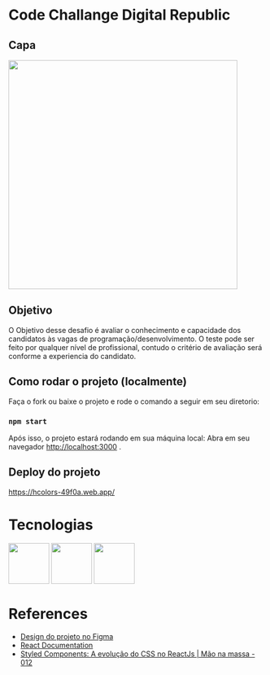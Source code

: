 # Code Challange Digital Republic
## Capa

<img src='https://i.postimg.cc/D0m9zbB7/Capa.jpg' height='450'/>

## Objetivo

O Objetivo desse desafio é avaliar o conhecimento e capacidade dos candidatos às vagas de programação/desenvolvimento.
O teste pode ser feito por qualquer nível de profissional, contudo o critério de avaliação será conforme a experiencia do candidato.


## Como rodar o projeto (localmente)

Faça o fork ou baixe o projeto e rode o comando a seguir em seu diretorio:
### `npm start`

Após isso, o projeto estará rodando em sua máquina local:
Abra em seu navegador [http://localhost:3000](http://localhost:3000) .

## Deploy do projeto

https://hcolors-49f0a.web.app/

# Tecnologias

<p align="left">
  <img src= "https://i.postimg.cc/nVjs5SGw/figma-2048.png' width="40px" height="80px">
  <img src= "https://i.postimg.cc/2ysCRwms/React-icon.png" width="80">
  <img src= "https://i.postimg.cc/4xNXCmTN/styled-components.png" width="80">
 
</p>

# References

 - [Design do projeto no Figma](https://www.figma.com/file/tcfrBXlDslIR6gKadL3TTl/code_challange-(Digital-Republic)?node-id=54%3A10&t=kdkE047VQt9uCv3i-1)
 - [React Documentation](https://reactjs.org/docs/getting-started.html)
 - [Styled Components: A evolução do CSS no ReactJs | Mão na massa - 012](https://www.youtube.com/watch?v=vh1ZwFbHUug&ab_channel=SejaDev)

